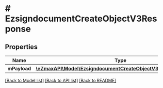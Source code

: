 # # EzsigndocumentCreateObjectV3Response

## Properties

Name | Type | Description | Notes
------------ | ------------- | ------------- | -------------
**mPayload** | [**\eZmaxAPI\Model\EzsigndocumentCreateObjectV3ResponseMPayload**](EzsigndocumentCreateObjectV3ResponseMPayload.md) |  |

[[Back to Model list]](../../README.md#models) [[Back to API list]](../../README.md#endpoints) [[Back to README]](../../README.md)
